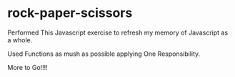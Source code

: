 # rock-paper-scissors

Performed This Javascript exercise to refresh my memory of Javascript as a whole.

Used Functions as mush as possible applying One Responsibility.

More to Go!!!!
